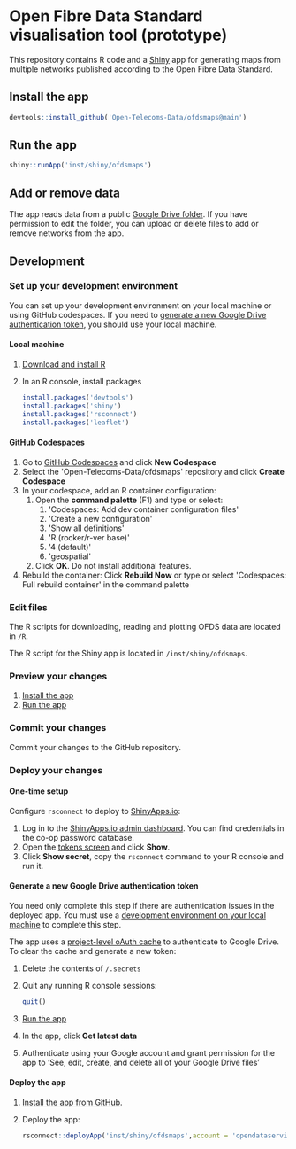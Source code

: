 # Open Fibre Data Standard visualisation tool (prototype)

This repository contains R code and a [Shiny](https://shiny.rstudio.com/) app for generating maps from multiple networks published according to the Open Fibre Data Standard.

## Install the app

```R
devtools::install_github('Open-Telecoms-Data/ofdsmaps@main')
```

## Run the app

```R
shiny::runApp('inst/shiny/ofdsmaps')
```

## Add or remove data

The app reads data from a public [Google Drive folder](https://drive.google.com/drive/folders/1ChYMCTO8UDpQGsbPkVxIbZtTxfBCZ4KZ). If you have permission to edit the folder, you can upload or delete files to add or remove networks from the app.

## Development

### Set up your development environment

You can set up your development environment on your local machine or using GitHub codespaces. If you need to [generate a new Google Drive authentication token](#generate-a-new-google-drive-authentication-token), you should use your local machine.

#### Local machine

1. [Download and install R](https://cloud.r-project.org/)
1. In an R console, install packages

    ```R
    install.packages('devtools')
    install.packages('shiny')
    install.packages('rsconnect')
    install.packages('leaflet')
    ```

#### GitHub Codespaces

1. Go to [GitHub Codespaces](https://github.com/codespaces) and click **New Codespace**
1. Select the 'Open-Telecoms-Data/ofdsmaps' repository and click **Create Codespace**
1. In your codespace, add an R container configuration:
    1. Open the **command palette** (F1) and type or select:
        1. 'Codespaces: Add dev container configuration files'
        1. 'Create a new configuration'
        1. 'Show all definitions'
        1. 'R (rocker/r-ver base)'
        1. '4 (default)'
        1. 'geospatial'
    1. Click **OK**. Do not install additional features.
1. Rebuild the container: Click **Rebuild Now** or type or select 'Codespaces: Full rebuild container' in the command palette

### Edit files

The R scripts for downloading, reading and plotting OFDS data are located in `/R`.

The R script for the Shiny app is located in `/inst/shiny/ofdsmaps`.

### Preview your changes

1. [Install the app](#install-the-app)
2. [Run the app](#run-the-app)

### Commit your changes

Commit your changes to the GitHub repository.

### Deploy your changes

#### One-time setup

Configure `rsconnect` to deploy to [ShinyApps.io](https://www.shinyapps.io):

1. Log in to the [ShinyApps.io admin dashboard](https://www.shinyapps.io/admin/#/dashboard). You can find credentials in the co-op password database.
1. Open the [tokens screen](https://www.shinyapps.io/admin/#/tokens) and click **Show**.
1. Click **Show secret**, copy the `rsconnect` command to your R console and run it.

#### Generate a new Google Drive authentication token

You need only complete this step if there are authentication issues in the deployed app. You must use a [development environment on your local machine](#local-machine) to complete this step.

The app uses a [project-level oAuth cache](https://gargle.r-lib.org/articles/non-interactive-auth.html#project-level-oauth-cache) to authenticate to Google Drive. To clear the cache and generate a new token:

1. Delete the contents of `/.secrets`
1. Quit any running R console sessions:

    ```R
    quit()
    ```

1. [Run the app](#run-the-app)
1. In the app, click **Get latest data**
1. Authenticate using your Google account and grant permission for the app to ‘See, edit, create, and delete all of your Google Drive files’

#### Deploy the app

1. [Install the app from GitHub](#install-the-app).
2. Deploy the app:

    ```R
    rsconnect::deployApp('inst/shiny/ofdsmaps',account = 'opendataservices')
    ```
